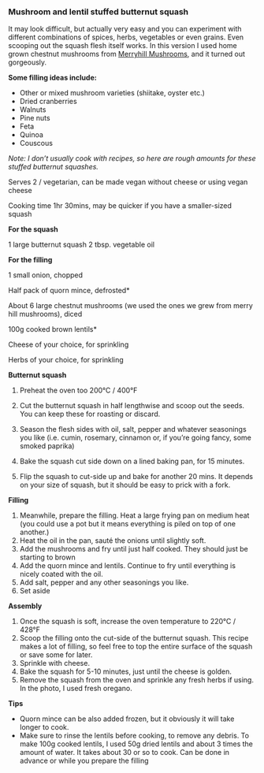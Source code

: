 ### Mushroom and lentil stuffed butternut squash

It may look difficult, but actually very easy and you can experiment with different combinations of spices, herbs, vegetables or even grains. Even scooping out the squash flesh itself works. In this version I used home grown chestnut mushrooms from [Merryhill Mushrooms](https://www.merryhill-mushrooms.co.uk/store/p5/Merryhill-Mushrooms-Chestnut-mushroom-gift-kit.html), and it turned out gorgeously.  
  
**Some filling ideas include:**
* Other or mixed mushroom varieties (shiitake, oyster etc.)
* Dried cranberries
* Walnuts
* Pine nuts
* Feta
* Quinoa
* Couscous  
  
*Note: I don’t usually cook with recipes, so here are rough amounts for these stuffed butternut squashes.*  
  
Serves 2 / vegetarian, can be made vegan without cheese or using vegan cheese  

Cooking time 1hr 30mins, may be quicker if you have a smaller-sized squash
  
  

**For the squash**  

1 large butternut squash
2 tbsp. vegetable oil  

**For the filling**

1 small onion, chopped

Half pack of quorn mince, defrosted*

About 6 large chestnut mushrooms (we used the ones we grew from merry hill mushrooms), diced

100g cooked brown lentils* 

Cheese of your choice, for sprinkling

Herbs of your choice, for sprinkling  

**Butternut squash**

1. Preheat the oven too 200°C / 400°F

1. Cut the butternut squash in half lengthwise and scoop out the seeds. You can keep these for roasting or discard.

1. Season the flesh sides with oil, salt, pepper and whatever seasonings you like (i.e. cumin, rosemary, cinnamon or, if you’re going fancy, some smoked paprika)

1. Bake the squash cut side down on a lined baking pan, for 15 minutes. 

1. Flip the squash to cut-side up and bake for another 20 mins. It depends on your size of squash, but it should be easy to prick with a fork.  

**Filling**

1. Meanwhile, prepare the filling. Heat a large frying pan on medium heat (you could use a pot but it means everything is piled on top of one another.) 
1. Heat the oil in the pan, sauté the onions until slightly soft. 
1. Add the mushrooms and fry until just half cooked. They should just be starting to brown
1. Add the quorn mince and lentils. Continue to fry until everything is nicely coated with the oil.
1. Add salt, pepper and any other seasonings you like.
1. Set aside  

**Assembly**

1. Once the squash is soft, increase the oven temperature to 220°C / 428°F 
1. Scoop the filling onto the cut-side of the butternut squash. This recipe makes a lot of filling, so feel free to top the entire surface of the squash or save some for later.
1. Sprinkle with cheese.
1. Bake the squash for 5-10 minutes, just until the cheese is golden.
1. Remove the squash from the oven and sprinkle any fresh herbs if using. In the photo, I used fresh oregano.  
  

**Tips**

* Quorn mince can be also added frozen, but it obviously it will take longer to cook. 
* Make sure to rinse the lentils before cooking, to remove any debris. To make 100g cooked lentils, I used 50g dried lentils and about 3 times the amount of water. It takes about 30 or so to cook. Can be done in advance or while you prepare the filling